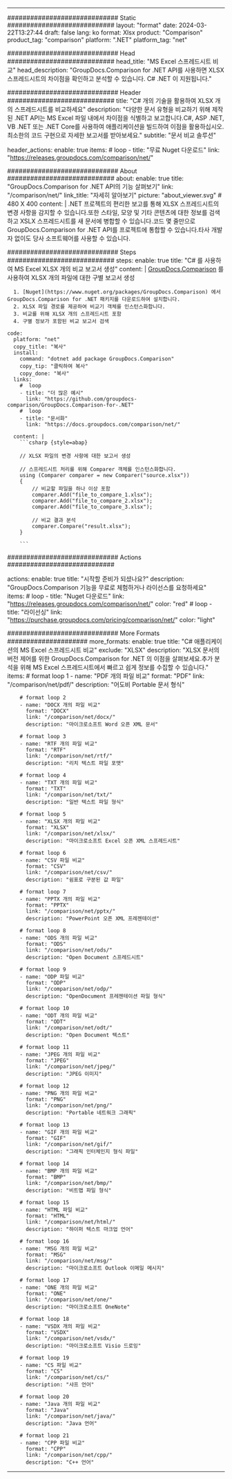 
---
############################# Static ############################
layout: "format"
date:  2024-03-22T13:27:44
draft: false
lang: ko
format: Xlsx
product: "Comparison"
product_tag: "comparison"
platform: ".NET"
platform_tag: "net"

############################# Head ############################
head_title: "MS Excel 스프레드시트 비교"
head_description: "GroupDocs.Comparison for .NET API를 사용하면 XLSX 스프레드시트의 차이점을 확인하고 분석할 수 있습니다. C# .NET 이 지원됩니다."

############################# Header ############################
title: "C# 개의 기술을 활용하여 XLSX 개의 스프레드시트를 비교하세요" 
description: "다양한 문서 유형을 비교하기 위해 제작된 .NET API는 MS Excel 파일 내에서 차이점을 식별하고 보고합니다.C#, ASP .NET, VB .NET 또는 .NET Core를 사용하여 애플리케이션을 빌드하여 이점을 활용하십시오.최소한의 코드 구현으로 자세한 보고서를 받아보세요."
subtitle: "문서 비교 솔루션" 

header_actions:
  enable: true
  items:
    #  loop
    - title: "무료 Nuget 다운로드"
      link: "https://releases.groupdocs.com/comparison/net/"
      
############################# About ############################
about:
    enable: true
    title: "GroupDocs.Comparison for .NET API의 기능 살펴보기"
    link: "/comparison/net/"
    link_title: "자세히 알아보기"
    picture: "about_viewer.svg" # 480 X 400
    content: |
       .NET 프로젝트의 편리한 보고를 통해 XLSX 스프레드시트의 변경 사항을 감지할 수 있습니다.또한 스타일, 모양 및 기타 콘텐츠에 대한 정보를 검색하고 XSLX 스프레드시트를 새 문서에 병합할 수 있습니다.코드 몇 줄만으로 GroupDocs.Comparison for .NET API를 프로젝트에 통합할 수 있습니다.타사 개발자 없이도 당사 소프트웨어를 사용할 수 있습니다.

############################# Steps ############################
steps:
    enable: true
    title: "C# 를 사용하여 MS Excel XLSX 개의 비교 보고서 생성"
    content: |
      [GroupDocs.Comparison](https://products.groupdocs.com/comparison/net/) 를 사용하여 XLSX 개의 파일에 대한 구별 보고서 생성
      
      1. [Nuget](https://www.nuget.org/packages/GroupDocs.Comparison) 에서 GroupDocs.Comparison for .NET 패키지를 다운로드하여 설치합니다.
      2. XLSX 파일 경로를 제공하여 비교기 객체를 인스턴스화합니다.
      3. 비교를 위해 XLSX 개의 스프레드시트 포함
      4. 구별 정보가 포함된 비교 보고서 검색
   
    code:
      platform: "net"
      copy_title: "복사"
      install:
        command: "dotnet add package GroupDocs.Comparison"
        copy_tip: "클릭하여 복사"
        copy_done: "복사"
      links:
        #  loop
        - title: "더 많은 예시"
          link: "https://github.com/groupdocs-comparison/GroupDocs.Comparison-for-.NET"
        #  loop
        - title: "문서화"
          link: "https://docs.groupdocs.com/comparison/net/"
          
      content: |
        ```csharp {style=abap}

        // XLSX 파일의 변경 사항에 대한 보고서 생성

        // 스프레드시트 처리를 위해 Comparer 객체를 인스턴스화합니다.
        using (Comparer comparer = new Comparer("source.xlsx"))
        {
            // 비교할 파일을 하나 이상 포함
        	comparer.Add("file_to_compare_1.xlsx");
            comparer.Add("file_to_compare_2.xlsx");
            comparer.Add("file_to_compare_3.xlsx");

            // 비교 결과 분석
            comparer.Compare("result.xlsx"); 
        }
        
        ```            

############################# Actions ############################

actions:
  enable: true
  title: "시작할 준비가 되셨나요?"
  description: "GroupDocs.Comparison 기능을 무료로 체험하거나 라이선스를 요청하세요"
  items:
    #  loop
    - title: "Nuget 다운로드"
      link: "https://releases.groupdocs.com/comparison/net/"
      color: "red"
        #  loop
    - title: "라이선싱"
      link: "https://purchase.groupdocs.com/pricing/comparison/net/"
      color: "light"


############################# More Formats #####################
more_formats:
    enable: true
    title: "C# 애플리케이션의 MS Excel 스프레드시트 비교"
    exclude: "XLSX"
    description: "XLSX 문서의 버전 제어를 위한 GroupDocs.Comparison for .NET 의 이점을 살펴보세요.추가 분석을 위해 MS Excel 스프레드시트에서 빠르고 쉽게 정보를 수집할 수 있습니다."
    items: 
        # format loop 1
        - name: "PDF 개의 파일 비교"
          format: "PDF"
          link: "/comparison/net/pdf/"
          description: "어도비 Portable 문서 형식"

        # format loop 2
        - name: "DOCX 개의 파일 비교"
          format: "DOCX"
          link: "/comparison/net/docx/"
          description: "마이크로소프트 Word 오픈 XML 문서"

        # format loop 3
        - name: "RTF 개의 파일 비교"
          format: "RTF"
          link: "/comparison/net/rtf/"
          description: "리치 텍스트 파일 포맷"

        # format loop 4
        - name: "TXT 개의 파일 비교"
          format: "TXT"
          link: "/comparison/net/txt/"
          description: "일반 텍스트 파일 형식"

        # format loop 5
        - name: "XLSX 개의 파일 비교"
          format: "XLSX"
          link: "/comparison/net/xlsx/"
          description: "마이크로소프트 Excel 오픈 XML 스프레드시트"

        # format loop 6
        - name: "CSV 파일 비교"
          format: "CSV"
          link: "/comparison/net/csv/"
          description: "쉼표로 구분된 값 파일"

        # format loop 7
        - name: "PPTX 개의 파일 비교"
          format: "PPTX"
          link: "/comparison/net/pptx/"
          description: "PowerPoint 오픈 XML 프레젠테이션"

        # format loop 8
        - name: "ODS 개의 파일 비교"
          format: "ODS"
          link: "/comparison/net/ods/"
          description: "Open Document 스프레드시트"

        # format loop 9
        - name: "ODP 파일 비교"
          format: "ODP"
          link: "/comparison/net/odp/"
          description: "OpenDocument 프레젠테이션 파일 형식"

        # format loop 10
        - name: "ODT 개의 파일 비교"
          format: "ODT"
          link: "/comparison/net/odt/"
          description: "Open Document 텍스트"

        # format loop 11
        - name: "JPEG 개의 파일 비교"
          format: "JPEG"
          link: "/comparison/net/jpeg/"
          description: "JPEG 이미지"

        # format loop 12
        - name: "PNG 개의 파일 비교"
          format: "PNG"
          link: "/comparison/net/png/"
          description: "Portable 네트워크 그래픽"

        # format loop 13
        - name: "GIF 개의 파일 비교"
          format: "GIF"
          link: "/comparison/net/gif/"
          description: "그래픽 인터체인지 형식 파일"

        # format loop 14
        - name: "BMP 개의 파일 비교"
          format: "BMP"
          link: "/comparison/net/bmp/"
          description: "비트맵 파일 형식"

        # format loop 15
        - name: "HTML 파일 비교"
          format: "HTML"
          link: "/comparison/net/html/"
          description: "하이퍼 텍스트 마크업 언어"

        # format loop 16
        - name: "MSG 개의 파일 비교"
          format: "MSG"
          link: "/comparison/net/msg/"
          description: "마이크로소프트 Outlook 이메일 메시지"

        # format loop 17
        - name: "ONE 개의 파일 비교"
          format: "ONE"
          link: "/comparison/net/one/"
          description: "마이크로소프트 OneNote"

        # format loop 18
        - name: "VSDX 개의 파일 비교"
          format: "VSDX"
          link: "/comparison/net/vsdx/"
          description: "마이크로소프트 Visio 드로잉"

        # format loop 19
        - name: "CS 파일 비교"
          format: "CS"
          link: "/comparison/net/cs/"
          description: "샤프 언어"

        # format loop 20
        - name: "Java 개의 파일 비교"
          format: "Java"
          link: "/comparison/net/java/"
          description: "Java 언어"
          
        # format loop 21
        - name: "CPP 파일 비교"
          format: "CPP"
          link: "/comparison/net/cpp/"
          description: "C++ 언어"
---